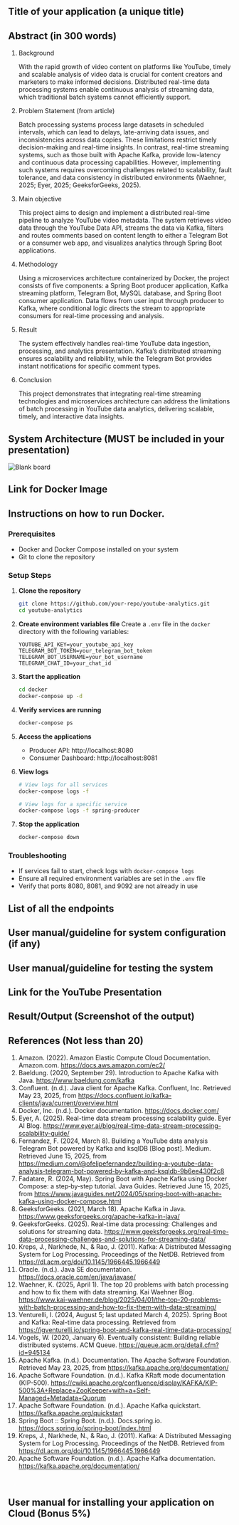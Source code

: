 
## Title of your application (a unique title)
## Abstract (in 300 words)

   1. Background
      
      With the rapid growth of video content on platforms like YouTube, timely and scalable analysis of video data is crucial for content creators and marketers to make informed decisions. Distributed real-time data processing systems enable continuous analysis of streaming data, which traditional batch systems cannot efficiently support.
  
   3. Problem Statement (from article)
      
      Batch processing systems process large datasets in scheduled intervals, which can lead to delays, late-arriving data issues, and inconsistencies across data copies. These limitations restrict timely decision-making and real-time insights. In contrast, real-time streaming systems, such as those built with Apache Kafka, provide low-latency and continuous data processing capabilities. However, implementing such systems requires overcoming challenges related to scalability, fault tolerance, and data consistency in distributed environments (Waehner, 2025; Eyer, 2025; GeeksforGeeks, 2025).
      
   5. Main objective
      
      This project aims to design and implement a distributed real-time pipeline to analyze YouTube video metadata. The system retrieves video data through the YouTube Data API, streams the data via Kafka, filters and routes comments based on content length to either a Telegram Bot or a consumer web app, and visualizes analytics through Spring Boot applications.
      
   7. Methodology
      
      Using a microservices architecture containerized by Docker, the project consists of five components: a Spring Boot producer application, Kafka streaming platform, Telegram Bot, MySQL database, and Spring Boot consumer application. Data flows from user input through producer to Kafka, where conditional logic directs the stream to appropriate consumers for real-time processing and analysis.
   
   9. Result
       
       The system effectively handles real-time YouTube data ingestion, processing, and analytics presentation. Kafka’s distributed streaming ensures scalability and reliability, while the Telegram Bot provides instant notifications for specific comment types.
       
   11. Conclusion
       
       This project demonstrates that integrating real-time streaming technologies and microservices architecture can address the limitations of batch processing in YouTube data analytics, delivering scalable, timely, and interactive data insights.


       

## System Architecture (MUST be included in your presentation)

![Blank board](https://github.com/user-attachments/assets/21d7bd2e-8074-4d83-a4e8-f7718dbf1d98)


## Link for Docker Image

## Instructions on how to run Docker.
### Prerequisites
- Docker and Docker Compose installed on your system
- Git to clone the repository

### Setup Steps

1. **Clone the repository**
   ```bash
   git clone https://github.com/your-repo/youtube-analytics.git
   cd youtube-analytics
   ```

2. **Create environment variables file**
   Create a `.env` file in the `docker` directory with the following variables:
   ```
   YOUTUBE_API_KEY=your_youtube_api_key
   TELEGRAM_BOT_TOKEN=your_telegram_bot_token
   TELEGRAM_BOT_USERNAME=your_bot_username
   TELEGRAM_CHAT_ID=your_chat_id
   ```

3. **Start the application**
   ```bash
   cd docker
   docker-compose up -d
   ```

4. **Verify services are running**
   ```bash
   docker-compose ps
   ```

5. **Access the applications**
   - Producer API: http://localhost:8080
   - Consumer Dashboard: http://localhost:8081

6. **View logs**
   ```bash
   # View logs for all services
   docker-compose logs -f
   
   # View logs for a specific service
   docker-compose logs -f spring-producer
   ```

7. **Stop the application**
   ```bash
   docker-compose down
   ```

### Troubleshooting

- If services fail to start, check logs with `docker-compose logs`
- Ensure all required environment variables are set in the `.env` file
- Verify that ports 8080, 8081, and 9092 are not already in use


## List of all the endpoints

## User manual/guideline for system configuration (if any)

## User manual/guideline for testing the system

## Link for the YouTube Presentation

## Result/Output (Screenshot of the output)

## References (Not less than 20)
1. Amazon. (2022). Amazon Elastic Compute Cloud Documentation. Amazon.com. https://docs.aws.amazon.com/ec2/
2. Baeldung. (2020, September 29). Introduction to Apache Kafka with Java. https://www.baeldung.com/kafka
3. Confluent. (n.d.). Java client for Apache Kafka. Confluent, Inc. Retrieved May 23, 2025, from https://docs.confluent.io/kafka-clients/java/current/overview.html
4. Docker, Inc. (n.d.). Docker documentation. https://docs.docker.com/
5. Eyer, A. (2025). Real-time data stream processing scalability guide. Eyer AI Blog. https://www.eyer.ai/blog/real-time-data-stream-processing-scalability-guide/
6. Fernandez, F. (2024, March 8). Building a YouTube data analysis Telegram Bot powered by Kafka and ksqlDB [Blog post]. Medium. Retrieved June 15, 2025, from https://medium.com/@ofelipefernandez/building-a-youtube-data-analysis-telegram-bot-powered-by-kafka-and-ksqldb-9b6ee430f2c8
7. Fadatare, R. (2024, May). Spring Boot with Apache Kafka using Docker Compose: a step‑by‑step tutorial. Java Guides. Retrieved June 15, 2025, from https://www.javaguides.net/2024/05/spring-boot-with-apache-kafka-using-docker-compose.html
8. GeeksforGeeks. (2021, March 18). Apache Kafka in Java. https://www.geeksforgeeks.org/apache-kafka-in-java/
9. GeeksforGeeks. (2025). Real-time data processing: Challenges and solutions for streaming data. https://www.geeksforgeeks.org/real-time-data-processing-challenges-and-solutions-for-streaming-data/
10. Kreps, J., Narkhede, N., & Rao, J. (2011). Kafka: A Distributed Messaging System for Log Processing. Proceedings of the NetDB. Retrieved from https://dl.acm.org/doi/10.1145/1966445.1966449
11. Oracle. (n.d.). Java SE documentation. https://docs.oracle.com/en/java/javase/
12. Waehner, K. (2025, April 1). The top 20 problems with batch processing and how to fix them with data streaming. Kai Waehner Blog. https://www.kai-waehner.de/blog/2025/04/01/the-top-20-problems-with-batch-processing-and-how-to-fix-them-with-data-streaming/
13. Venturelli, I. (2024, August 5; last updated March 4, 2025). Spring Boot and Kafka: Real-time data processing. Retrieved from https://igventurelli.io/spring-boot-and-kafka-real-time-data-processing/
14. Vogels, W. (2020, January 6). Eventually consistent: Building reliable distributed systems. ACM Queue. https://queue.acm.org/detail.cfm?id=945134
15. Apache Kafka. (n.d.). Documentation. The Apache Software Foundation. Retrieved May 23, 2025, from https://kafka.apache.org/documentation/
16. Apache Software Foundation. (n.d.). Kafka KRaft mode documentation (KIP-500). https://cwiki.apache.org/confluence/display/KAFKA/KIP-500%3A+Replace+ZooKeeper+with+a+Self-Managed+Metadata+Quorum
17. Apache Software Foundation. (n.d.). Apache Kafka quickstart. https://kafka.apache.org/quickstart
18. Spring Boot :: Spring Boot. (n.d.). Docs.spring.io. https://docs.spring.io/spring-boot/index.html
19. Kreps, J., Narkhede, N., & Rao, J. (2011). Kafka: A Distributed Messaging System for Log Processing. Proceedings of the NetDB. Retrieved from https://dl.acm.org/doi/10.1145/1966445.1966449
20. Apache Software Foundation. (n.d.). Apache Kafka documentation. https://kafka.apache.org/documentation/

‌

## User manual for installing your application on Cloud (Bonus 5%)


